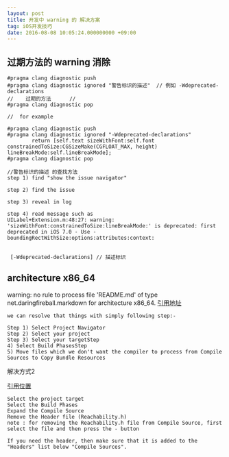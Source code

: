 ```yaml
---
layout: post
title: 开发中 warning 的 解决方案
tag: iOS开发技巧
date: 2016-08-08 10:05:24.000000000 +09:00
---
```


## 过期方法的 warning 消除

``` objc
#pragma clang diagnostic push
#pragma clang diagnostic ignored "警告标识的描述"  // 例如 -Wdeprecated-declarations
//    过期的方法      //
#pragma clang diagnostic pop

//  for example 

#pragma clang diagnostic push
#pragma clang diagnostic ignored "-Wdeprecated-declarations"
        return [self.text sizeWithFont:self.font constrainedToSize:CGSizeMake(CGFLOAT_MAX, height) lineBreakMode:self.lineBreakMode];
#pragma clang diagnostic pop

//警告标识的描述 的查找方法 
step 1) find "show the issue navigator"

step 2) find the issue 

step 3) reveal in log 

step 4) read message such as 
UILabel+Extension.m:48:27: warning: 'sizeWithFont:constrainedToSize:lineBreakMode:' is deprecated: first deprecated in iOS 7.0 - Use -boundingRectWithSize:options:attributes:context:
 
 
 [-Wdeprecated-declarations] // 描述标识 

```

## architecture x86_64
warning: no rule to process file 'README.md' of type net.daringfireball.markdown for architecture x86_64.
[引用地址](http://xcodar.blogspot.com/2015/01/warning-no-rule-to-process-file-of-type.html)

``` objc
we can resolve that things with simply following step:-

Step 1) Select Project Navigator
Step 2) Select your project
Step 3) Select your targetStep 
4) Select Build PhasesStep 
5) Move files which we don't want the compiler to process from Compile Sources to Copy Bundle Resources

```
解决方式2 

[引用位置](http://stackoverflow.com/questions/22778021/xcode-warning-no-rule-to-process-file-when-build-phases-has-this-file/26728623)

``` objc
Select the project target
Select the Build Phases
Expand the Compile Source
Remove the Header file (Reachability.h)
note : for removing the Reachability.h file from Compile Source, first select the file and then press the - button

If you need the header, then make sure that it is added to the "Headers" list below "Compile Sources".

```

